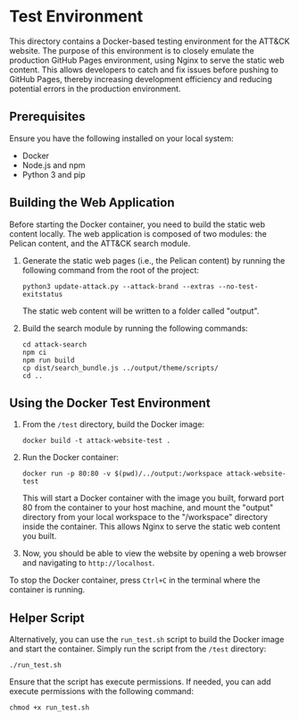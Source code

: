# Test Environment

This directory contains a Docker-based testing environment for the ATT&CK website. The purpose of this environment is to closely emulate the production GitHub Pages environment, using Nginx to serve the static web content. This allows developers to catch and fix issues before pushing to GitHub Pages, thereby increasing development efficiency and reducing potential errors in the production environment.

## Prerequisites

Ensure you have the following installed on your local system:
- Docker
- Node.js and npm
- Python 3 and pip

## Building the Web Application

Before starting the Docker container, you need to build the static web content locally. The web application is composed of two modules: the Pelican content, and the ATT&CK search module.

1. Generate the static web pages (i.e., the Pelican content) by running the following command from the root of the project:

    ```shell
    python3 update-attack.py --attack-brand --extras --no-test-exitstatus
    ```

    The static web content will be written to a folder called "output".

2. Build the search module by running the following commands:

    ```shell
    cd attack-search
    npm ci
    npm run build
    cp dist/search_bundle.js ../output/theme/scripts/
    cd ..
    ```

## Using the Docker Test Environment

1. From the `/test` directory, build the Docker image:

    ```shell
    docker build -t attack-website-test .
    ```

2. Run the Docker container:

    ```shell
    docker run -p 80:80 -v $(pwd)/../output:/workspace attack-website-test
    ```

    This will start a Docker container with the image you built, forward port 80 from the container to your host machine, and mount the "output" directory from your local workspace to the "/workspace" directory inside the container. This allows Nginx to serve the static web content you built.

3. Now, you should be able to view the website by opening a web browser and navigating to `http://localhost`.

To stop the Docker container, press `Ctrl+C` in the terminal where the container is running.

## Helper Script

Alternatively, you can use the `run_test.sh` script to build the Docker image and start the container. Simply run the script from the `/test` directory:

```shell
./run_test.sh
```

Ensure that the script has execute permissions. If needed, you can add execute permissions with the following command:

```shell
chmod +x run_test.sh
```
